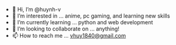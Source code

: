 - 👋 Hi, I’m @huynh-v
- 👀 I’m interested in ... anime, pc gaming, and learning new skills
- 🌱 I’m currently learning ... python and web development
- 💞️ I’m looking to collaborate on ... anything!
- 📫 How to reach me ... vhuy1840@gmail.com

<!---
huynh-v/huynh-v is a ✨ special ✨ repository because its `README.md` (this file) appears on your GitHub profile.
You can click the Preview link to take a look at your changes.
--->
